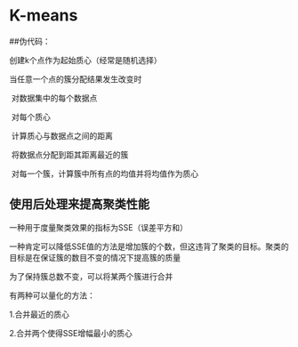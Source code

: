 # K-means

##伪代码：

创建k个点作为起始质心（经常是随机选择）

当任意一个点的簇分配结果发生改变时

​	对数据集中的每个数据点

​		对每个质心

​			计算质心与数据点之间的距离

​		将数据点分配到距其距离最近的簇

​	对每一个簇，计算簇中所有点的均值并将均值作为质心



## 使用后处理来提高聚类性能

一种用于度量聚类效果的指标为SSE（误差平方和）

一种肯定可以降低SSE值的方法是增加簇的个数，但这违背了聚类的目标。聚类的目标是在保证簇的数目不变的情况下提高簇的质量

为了保持簇总数不变，可以将某两个簇进行合并

有两种可以量化的方法：

1.合并最近的质心

2.合并两个使得SSE增幅最小的质心

​		